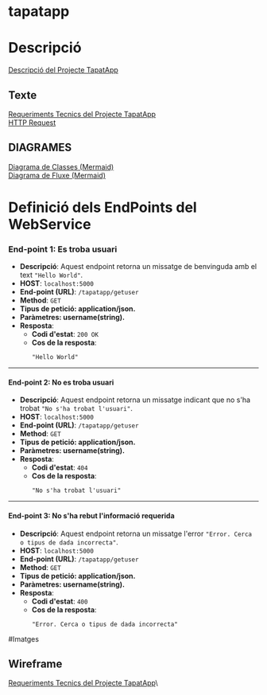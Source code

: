 # tapatapp
# Descripció
[Descripció del Projecte TapatApp](descTapatApp.md)

## Texte
[Requeriments Tecnics del Projecte TapatApp](RequerimentsTecnics.md)\
[HTTP Request](HttpRequestResponse.md)

## DIAGRAMES
[Diagrama de Classes (Mermaid)](/charts/DiagramaClassesTapat.mermaid)\
[Diagrama de Fluxe (Mermaid)](charts/DiagramaFluxeSoftware.mermaid)

# Definició dels EndPoints del WebService

### **End-point 1: Es troba usuari**
- **Descripció**: Aquest endpoint retorna un missatge de benvinguda amb el text `"Hello World"`.
- **HOST**: `localhost:5000`
- **End-point (URL)**: `/tapatapp/getuser`
- **Method**: `GET`
- **Tipus de petició: application/json.**
- **Paràmetres: username(string).**
- **Resposta**:
  - **Codi d'estat**: `200 OK`
  - **Cos de la resposta**: 
    ```plaintext
    "Hello World"
    ```

---

#### **End-point 2: No es troba usuari**
- **Descripció**: Aquest endpoint retorna un missatge indicant que no s'ha trobat `"No s'ha trobat l'usuari"`.
- **HOST**: `localhost:5000`
- **End-point (URL)**: `/tapatapp/getuser`
- **Method**: `GET`
- **Tipus de petició: application/json.**
- **Paràmetres: username(string).**
- **Resposta**:
  - **Codi d'estat**: `404`
  - **Cos de la resposta**: 
    ```plaintext
    "No s'ha trobat l'usuari"
    ```

---

#### **End-point 3: No s'ha rebut l'informació requerida**
- **Descripció**: Aquest endpoint retorna un missatge l'error `"Error. Cerca o tipus de dada incorrecta"`.
- **HOST**: `localhost:5000`
- **End-point (URL)**: `/tapatapp/getuser`
- **Method**: `GET`
- **Tipus de petició: application/json.**
- **Paràmetres: username(string).**
- **Resposta**:
  - **Codi d'estat**: `400`
  - **Cos de la resposta**: 
    ```plaintext
    "Error. Cerca o tipus de dada incorrecta"
    ```
#Imatges

## Wireframe
[Requeriments Tecnics del Projecte TapatApp](/img/DflowchartWireframe.png)\
